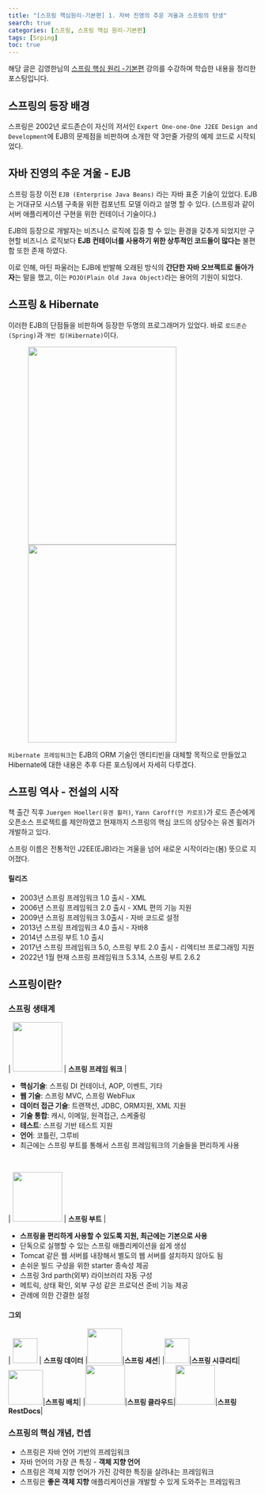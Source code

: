 ```yaml
---
title: "[스프링 핵심원리-기본편] 1. 자바 진영의 추운 겨울과 스프링의 탄생"
search: true
categories: [스프링, 스프링 핵심 원리-기본편]
tags: [Srping]
toc: true
---
```




해당 글은 김영한님의 [스프링 핵심 원리 -기본편](https://www.inflearn.com/course/%EC%8A%A4%ED%94%84%EB%A7%81-%ED%95%B5%EC%8B%AC-%EC%9B%90%EB%A6%AC-%EA%B8%B0%EB%B3%B8%ED%8E%B8/dashboard) 강의를 수강하며 학습한 내용을 정리한 포스팅입니다.


## 스프링의 등장 배경

스프링은 2002년 로드존슨이 자신의 저서인 `Expert One-one-One J2EE Design and Development`에 EJB의 문제점을 비판하며 소개한 약 3만줄 가량의 예제 코드로 시작되었다.



## 자바 진영의 추운 겨울 - EJB

스프링 등장 이전 `EJB (Enterprise Java Beans)` 라는 자바 표준 기술이 있었다. EJB는 거대규모 시스템 구축을 위한 컴포넌트 모델 이라고 설명 할 수 있다. (스프링과 같이 서버 애플리케이션 구현을 위한 컨테이너 기술이다.)



EJB의 등장으로 개발자는 비즈니스 로직에 집중 할 수 있는 환경을 갖추게 되었지만 구현할 비즈니스 로직보다 **EJB 컨테이너를 사용하기 위한 상투적인 코드들이 많다는** 불편함 또한 존재 하였다.

이로 인해, 마틴 파울러는 EJB에 반발해 오래된 방식의 **간단한 자바 오브젝트로 돌아가자**는 말을 했고, 이는 `POJO(Plain Old Java Object)`라는 용어의 기원이 되었다.



## 스프링 & Hibernate

이러한 EJB의 단점들을 비판하며 등장한 두명의 프로그래머가 있었다. 바로 `로드존슨(Spring)`과 `개빈 킹(Hibernate)`이다.

<figure class="half">
   <img src="http://image.kyobobook.co.kr/images/book/large/852/l9780764543852.jpg" style="width: 300px; height: 400px">
   <img src="http://image.kyobobook.co.kr/images/book/large/508/l9788992939508.jpg" style="width: 300px; height: 400px">
</figure>


`Hibernate 프레임워크`는 EJB의 ORM 기술인 엔티티빈을 대체할 목적으로 만들었고 Hibernate에 대한 내용은 추후 다른 포스팅에서 자세히 다루겠다.



## 스프링 역사 - 전설의 시작

책 출간 직후 `Juergen Hoeller(유겐 휠러)`, `Yann Caroff(얀 카로프)`가 로드 존슨에게 오픈소스 프로젝트를 제안하였고 현재까지 스프링의 핵심 코드의 상당수는 유겐 휠러가 개발하고 있다.



스프링 이름은 전통적인 J2EE(EJB)라는 겨울을 넘어 새로운 시작이라는(봄) 뜻으로 지어졌다.



#### 릴리즈

* 2003년 스프링 프레임워크 1.0 출시 - XML
* 2006년 스프링 프레임워크 2.0 출시 - XML 편의 기능 지원
* 2009년 스프링 프레임워크 3.0출시 - 자바 코드로 설정
* 2013년 스프링 프레임워크 4.0 출시 - 자바8
* 2014년 스프링 부트 1.0 출시
* 2017년 스프링 프레임워크 5.0, 스프링 부트 2.0 출시 - 리엑티브 프로그래밍 지원
* 2022년 1월 현재 스프링 프레임워크 5.3.14, 스프링 부트 2.6.2



## 스프링이란?

### 스프링 생태계

| <img src="https://spring.io/images/projects/spring-framework-640ad1b04f7efa89e0f0f7353e6b5e02.svg?v=2" width="100" height="100"/> | **스프링 프레임 워크** |

* **핵심기술**: 스프링 DI 컨테이너, AOP, 이벤트, 기타
* **웹 기술**: 스프링 MVC, 스프링 WebFlux
* **데이터 접근 기술**: 트랜잭션, JDBC, ORM지원, XML 지원
* **기술 통합**: 캐시, 이메일, 원격접근, 스케줄링
* **테스트**: 스프링 기반 테스트 지원
* **언어**: 코틀린, 그루비
* 최근에는 스프링 부트를 통해서 스프링 프레임워크의 기술들을 편리하게 사용

​

| <img src="https://spring.io/images/projects/spring-boot-7f2e24fb962501672cc91ccd285ed2ba.svg" width="100" height="100"/> | **스프링 부트** |

* **스프링을 편리하게 사용할 수 있도록 지원, 최근에는 기본으로 사용**
* 단독으로 실행할 수 있는 스프링 애플리케이션을 쉽게 생성
* Tomcat 같은 웹 서버를 내장해서 별도의 웹 서버를 설치하지 않아도 됨
* 손쉬운 빌드 구성을 위한 starter 종속성 제공
* 스프링 3rd parth(외부) 라이브러리 자동 구성
* 메트릭, 상태 확인, 외부 구성 같은 프로덕션 준비 기능 제공
* 관례에 의한 간결한 설정


#### 그외

| <img src="https://spring.io/images/projects/spring-data-79cc203ed8c54191215a60f9e5dc638f.svg" width="50" height="50"/> | **스프링 데이터** |<img src="https://spring.io/images/projects/logo-session-5b3068613a1bee9a50a69f12c6d255f5.png" width="70" height="70"/>|**스프링 세션**|
|<img src="https://spring.io/images/projects/spring-security-b712a4cdb778e72eb28b8c55ec39dbd1.svg" width="50" height="50"/>|**스프링 시큐리티**|<img src="https://spring.io/images/projects/spring-batch-4ed8fe7187bf70afd9c8efa229a4f77c.svg" width="70" height="70"/>|**스프링 배치**|
|<img src="https://spring.io/images/projects/spring-cloud-81fe04ab129ab99da0e7c7115bb09920.svg" width="80" height="80"/>|**스프링 클라우드**|<img src="https://spring.io/images/projects/spring-restdocs-7ba253b6470bc54f9dba54e12eef549b.png" width="80" height="80"/>|**스프링 RestDocs**|


### 스프링의 핵심 개념, 컨셉

- 스프링은 자바 언어 기반의 프레임워크
- 자바 언어의 가장 큰 특징 - **객체 지향 언어**
- 스프링은 객체 지향 언어가 가진 강력한 특징을 살려내는 프레임워크
- 스프링은 **좋은 객체 지향** 애플리케이션을 개발할 수 있게 도와주는 프레임워크
